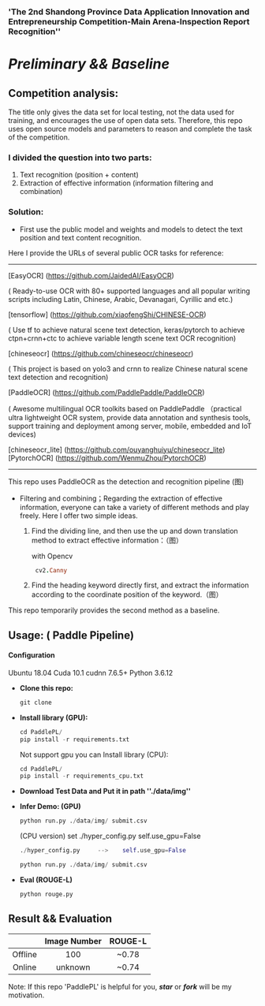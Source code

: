 ### **'The 2nd Shandong Province Data Application Innovation and Entrepreneurship Competition-Main Arena-Inspection Report Recognition''**





# ***Preliminary  &&  Baseline*** 

## Competition analysis:

The title only gives the data set for local testing, not the data used for training, and encourages the use of open data sets. Therefore, this repo uses open source models and parameters to reason and complete the task of the competition.

### I divided the question into two parts:

1. Text recognition (position + content)
2. Extraction of effective information (information filtering and combination)

### Solution: 

- First use the public model and weights and models to detect the text position and text content recognition. 

Here I provide the URLs of several public OCR tasks for reference:

------

[EasyOCR] (https://github.com/JaidedAI/EasyOCR)

( Ready-to-use OCR with 80+ supported languages and all popular writing scripts including Latin, Chinese, Arabic, Devanagari, Cyrillic and etc.)

[tensorflow] (https://github.com/xiaofengShi/CHINESE-OCR)

( Use tf to achieve natural scene text detection, keras/pytorch to achieve ctpn+crnn+ctc to achieve variable length scene text OCR recognition)

[chineseocr] (https://github.com/chineseocr/chineseocr)

( This project is based on yolo3 and crnn to realize Chinese natural scene text detection and recognition)

[PaddleOCR] (https://github.com/PaddlePaddle/PaddleOCR)

( Awesome multilingual OCR toolkits based on PaddlePaddle （practical ultra lightweight OCR system, provide data annotation and synthesis tools, support training and deployment among server, mobile, embedded and IoT devices)

[chineseocr_lite] (https://github.com/ouyanghuiyu/chineseocr_lite)
[PytorchOCR]  (https://github.com/WenmuZhou/PytorchOCR)

------

This repo uses PaddleOCR as the detection and recognition pipeline (图)



- Filtering and combining；Regarding the extraction of effective information, everyone can take a variety of different methods and play freely. Here I offer two simple ideas.
  1. Find the dividing line, and then use the up and down translation method to extract effective information：（图）
  
     
  
     with Opencv
  
     ```ruby
      cv2.Canny
     ```
  
  2. Find the heading keyword directly first, and extract the information according to the coordinate position of the keyword.（图）

This repo temporarily provides the second method as a baseline.



## Usage:   ( Paddle Pipeline)

#### Configuration

Ubuntu 18.04   Cuda 10.1  cudnn 7.6.5+  Python 3.6.12

- **Clone this repo:**

  ```python
  git clone 
  ```

- **Install library (GPU):**

  ```python
  cd PaddlePL/
  pip install -r requirements.txt 
  ```

  Not support gpu you can Install library (CPU):

  ```python
  cd PaddlePL/
  pip install -r requirements_cpu.txt 
  ```

- **Download Test Data and Put it in path    ''./data/img''**

  [link]: http://data.sd.gov.cn/cmpt/competion/shandong.html

  

- **Infer Demo: (GPU)**

  ```python
  python run.py ./data/img/ submit.csv
  ```

   (CPU version)  set  ./hyper_config.py    self.use_gpu=False

  ```python
  ./hyper_config.py     -->    self.use_gpu=False
  
  python run.py ./data/img/ submit.csv
  
  ```

- **Eval (ROUGE-L)**

  ```python
  python rouge.py
  ```

## Result && Evaluation

|         | Image Number | ROUGE-L |
| :-----: | :----------: | :-----: |
| Offline |     100      |  ~0.78  |
| Online  |   unknown    |  ~0.74  |



Note: If this repo 'PaddlePL' is helpful for you, ***star*** or ***fork*** will be my motivation.

